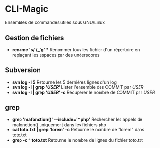 CLI-Magic
=========

Ensembles de commandes utiles sous GNU/Linux
## Gestion de fichiers
 - **rename 's/ /_/g' \*** Renommer tous les fichier d'un répertoire en replaçant les espaces par des underscores

## Subversion
 - **svn log -l 5** Retourne les 5 dernières lignes d'un log
 - **svn log -l | grep '*USER*'** Lister l'ensemble des COMMIT par *USER*
 - **svn log -l | grep '*USER*' -c** Récuperer le nombre de COMMIT par *USER*

## grep
 - **grep 'mafonction()' --include='*.php'** Rechercher les appels de mafonction() uniquement dans les fichiers php
 - **cat toto.txt | grep 'lorem' -c** Retourne le nombre de "lorem" dans toto.txt
 - **grep -c ^ toto.txt** Retourne le nombre de lignes du fichier toto.txt

